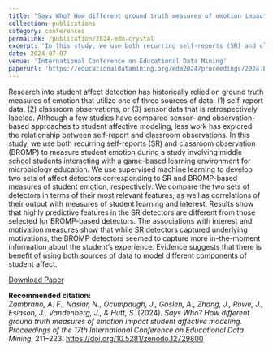```yaml
---
title: "Says Who? How different ground truth measures of emotion impact student affective modeling"
collection: publications
category: conferences
permalink: /publication/2024-edm-crystal
excerpt: 'In this study, we use both recurring self-reports (SR) and classroom observation (BROMP) to measure student emotion during a study involving middle school students interacting with a game-based learning environment for microbiology education. Results show that highly predictive features in the SR detectors are different from those selected for BROMP-based detectors. The associations with interest and motivation measures show that while SR detectors captured underlying motivations, the BROMP detectors seemed to capture more in-the-moment information about the student’s experience.'
date: 2024-07-07
venue: 'International Conference on Educational Data Mining'
paperurl: 'https://educationaldatamining.org/edm2024/proceedings/2024.EDM-long-papers.18/'
---
```


Research into student affect detection has historically relied on ground truth measures of emotion that utilize one of three sources of data: (1) self-report data, (2) classroom observations, or (3) sensor data that is retrospectively labeled. Although a few studies have compared sensor- and observation-based approaches to student affective modeling, less work has explored the relationship between self-report and classroom observations. In this study, we use both recurring self-reports (SR) and classroom observation (BROMP) to measure student emotion during a study involving middle school students interacting with a game-based learning environment for microbiology education. We use supervised machine learning to develop two sets of affect detectors corresponding to SR and BROMP-based measures of student emotion, respectively. We compare the two sets of detectors in terms of their most relevant features, as well as correlations of their output with measures of student learning and interest. Results show that highly predictive features in the SR detectors are different from those selected for BROMP-based detectors. The associations with interest and motivation measures show that while SR detectors captured underlying motivations, the BROMP detectors seemed to capture more in-the-moment information about the student’s experience. Evidence suggests that there is benefit of using both sources of data to model different components of student affect.

[Download Paper](https://educationaldatamining.org/edm2024/proceedings/2024.EDM-long-papers.18/)

<b>Recommended citation:</b><br>
<i>Zambrano, A. F., Nasiar, N., Ocumpaugh, J., Goslen, A., Zhang, J., Rowe, J., Esiason, J., Vandenberg, J., & Hutt, S.</i> (2024). 
<i>Says Who? How different ground truth measures of emotion impact student affective modeling.</i> 
<i>Proceedings of the 17th International Conference on Educational Data Mining</i>, 211–223. 
<a href="https://doi.org/10.5281/zenodo.12729800">https://doi.org/10.5281/zenodo.12729800</a>
